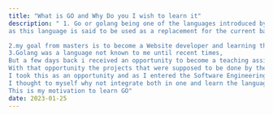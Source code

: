 ```yaml
---
title: "What is GO and Why Do you I wish to learn it"
description: " 1. Go or golang being one of the languages introduced by google makes it fascinating to learn and to know more about,
as this language is said to be used as a replacement for the current backend node js,

2.my goal from masters is to become a Website developer and learning this language should help me get closer to my dream to become a web developer
3.Golang was a language not known to me until recent times, 
But a few days back i received an opportunity to become a teaching assistant for Artificial Intelligence, 
With that opportunity the projects that were supposed to be done by the students should be in Go,
I took this as an opportunity and as I entered the Software Engineering class we were instructed that we need to learn a new language through this whole course so,
I thought to myself why not integrate both in one and learn the language and also work on the projects related to GO at the same time. 
This is my motivation to learn GO"
date: 2023-01-25
---
```

